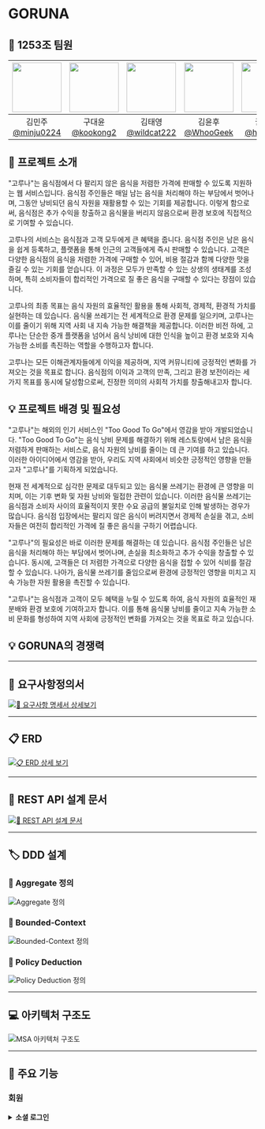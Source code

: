 # GORUNA

## 🙂 1253조 팀원
<div align="center">

| <img src="https://avatars.githubusercontent.com/u/128581270?v=4" width="100" height="100"/> | <img src="https://avatars.githubusercontent.com/u/92318119?v=4" width="100" height="100"/> | <img src="https://avatars.githubusercontent.com/u/136975414?v=4" width="100" height="100"/> | <img src="https://avatars.githubusercontent.com/u/74580387?v=4" width="100" height="100"/> | <img src="https://avatars.githubusercontent.com/u/108400640?v=4" width="100" height="100"/> |
|:-------------------------------------------------------------------------------------------:|:------------------------------------------------------------------------------------------:|:------------------------------------------------------------------------------------------:|:-------------------------------------------------------------------------------------------:|:--------------------------------------------------------------------------------------:|
|             김민주<br>[@minju0224](https://github.com/minju0224)                               |                              구대윤<br>[@kookong2](https://github.com/kookong2)               |                     김태영<br>[@wildcat222](https://github.com/wildcat222)                      |                       김윤후<br>[@WhooGeek](https://github.com/WhooGeek)                       |                          권형미[@hyomee2](https://github.com/hyomee2)                     |
</div>

## 📢 프로젝트 소개
"고루나"는 음식점에서 다 팔리지 않은 음식을 저렴한 가격에 판매할 수 있도록 지원하는 웹 서비스입니다. 
음식점 주인들은 매일 남는 음식을 처리해야 하는 부담에서 벗어나며, 그동안 낭비되던 음식 자원을 재활용할 수 있는 기회를 제공합니다. 
이렇게 함으로써, 음식점은 추가 수익을 창출하고 음식물을 버리지 않음으로써 환경 보호에 직접적으로 기여할 수 있습니다.

고루나의 서비스는 음식점과 고객 모두에게 큰 혜택을 줍니다. 음식점 주인은 남은 음식을 쉽게 등록하고, 플랫폼을 통해 인근의 고객들에게 즉시 판매할 수 있습니다. 
고객은 다양한 음식점의 음식을 저렴한 가격에 구매할 수 있어, 비용 절감과 함께 다양한 맛을 즐길 수 있는 기회를 얻습니다. 
이 과정은 모두가 만족할 수 있는 상생의 생태계를 조성하며, 특히 소비자들이 합리적인 가격으로 질 좋은 음식을 구매할 수 있다는 장점이 있습니다.

고루나의 최종 목표는 음식 자원의 효율적인 활용을 통해 사회적, 경제적, 환경적 가치를 실현하는 데 있습니다. 
음식물 쓰레기는 전 세계적으로 환경 문제를 일으키며, 고루나는 이를 줄이기 위해 지역 사회 내 지속 가능한 해결책을 제공합니다. 
이러한 비전 하에, 고루나는 단순한 중개 플랫폼을 넘어서 음식 낭비에 대한 인식을 높이고 환경 보호와 지속 가능한 소비를 촉진하는 역할을 수행하고자 합니다.

고루나는 모든 이해관계자들에게 이익을 제공하며, 지역 커뮤니티에 긍정적인 변화를 가져오는 것을 목표로 합니다. 
음식점의 이익과 고객의 만족, 그리고 환경 보전이라는 세 가지 목표를 동시에 달성함으로써, 진정한 의미의 사회적 가치를 창출해내고자 합니다.

## 💡 프로젝트 배경 및 필요성
"고루나"는 해외의 인기 서비스인 "Too Good To Go"에서 영감을 받아 개발되었습니다. 
"Too Good To Go"는 음식 낭비 문제를 해결하기 위해 레스토랑에서 남은 음식을 저렴하게 판매하는 서비스로, 음식 자원의 낭비를 줄이는 데 큰 기여를 하고 있습니다. 
이러한 아이디어에서 영감을 받아, 우리도 지역 사회에서 비슷한 긍정적인 영향을 만들고자 "고루나"를 기획하게 되었습니다.

현재 전 세계적으로 심각한 문제로 대두되고 있는 음식물 쓰레기는 환경에 큰 영향을 미치며, 이는 기후 변화 및 자원 낭비와 밀접한 관련이 있습니다. 
이러한 음식물 쓰레기는 음식점과 소비자 사이의 효율적이지 못한 수요 공급의 불일치로 인해 발생하는 경우가 많습니다. 
음식점 입장에서는 팔리지 않은 음식이 버려지면서 경제적 손실을 겪고, 소비자들은 여전히 합리적인 가격에 질 좋은 음식을 구하기 어렵습니다.

"고루나"의 필요성은 바로 이러한 문제를 해결하는 데 있습니다. 
음식점 주인들은 남은 음식을 처리해야 하는 부담에서 벗어나며, 손실을 최소화하고 추가 수익을 창출할 수 있습니다. 동시에, 고객들은 더 저렴한 가격으로 다양한 음식을 접할 수 있어 식비를 절감할 수 있습니다. 
나아가, 음식물 쓰레기를 줄임으로써 환경에 긍정적인 영향을 미치고 지속 가능한 자원 활용을 촉진할 수 있습니다.

"고루나"는 음식점과 고객이 모두 혜택을 누릴 수 있도록 하여, 음식 자원의 효율적인 재분배와 환경 보호에 기여하고자 합니다. 
이를 통해 음식물 낭비를 줄이고 지속 가능한 소비 문화를 형성하여 지역 사회에 긍정적인 변화를 가져오는 것을 목표로 하고 있습니다.

## 💡 GORUNA의 경쟁력

<hr>

## 📝 요구사항정의서

[![📝 요구사항 명세서 상세보기](/img/list.png)](https://docs.google.com/spreadsheets/d/1Q5mAK7DpkkMOAeIJh1vDpDNL0JCxNqVo04mbXbr1T1Y/edit?gid=0#gid=0)

<hr>

## 📋 ERD

[![📋 ERD 상세 보기](/img/erd.png)](https://www.erdcloud.com/d/DDWNRpYaiZ6gYSKKD)

<hr>

## 📑 REST API 설계 문서

[![📑 REST API 설계 문서](/img/restAPI.png)](https://docs.google.com/spreadsheets/d/1Q5mAK7DpkkMOAeIJh1vDpDNL0JCxNqVo04mbXbr1T1Y/edit?gid=900731616#gid=900731616)

<hr>

## 🏷️ DDD 설계

### 🔸 Aggregate 정의

![Aggregate 정의](/img/aggregate.png)

### 🔸 Bounded-Context

![Bounded-Context 정의](/img/bounded.png)

### 🔸 Policy Deduction

![Policy Deduction 정의](/img/poly.png)

<hr>

## 💻 아키텍처 구조도

![MSA 아키텍처 구조도](/img/arch.png)

<hr>

## 📌 주요 기능

### 회원
<details>
<summary><strong> 소셜 로그인 </strong></summary>

![소셜로그인](/img/preview/user/login.gif)

<summary><strong> 로그아웃</strong></summary>

![로그아웃](/img/preview/user/logout.gif)

### 예약
<details>
<summary><strong> 예약하기 </strong></summary>

![예약하기](/img/preview/book/book.gif)

### 북마크
<details>
<summary><strong> 북마크 등록 및 조회하기 </strong></summary>

![북마크](/img/preview/bookmark/bookmark.gif)

</details>
<br>